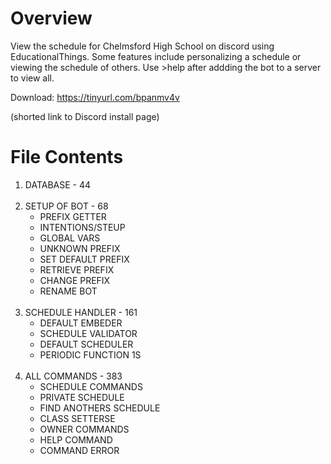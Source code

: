 # Overview

View the schedule for Chelmsford High School on discord using EducationalThings. Some features include personalizing a schedule or viewing the schedule of others. Use >help after addding the bot to a server to view all.

Download: https://tinyurl.com/bpanmv4v

(shorted link to Discord install page)

# File Contents

1. DATABASE - 44<br/><br/>
2. SETUP OF BOT - 68
   - PREFIX GETTER
   - INTENTIONS/STEUP
   - GLOBAL VARS
   - UNKNOWN PREFIX
   - SET DEFAULT PREFIX
   - RETRIEVE PREFIX
   - CHANGE PREFIX
   - RENAME BOT <br/><br/>
3. SCHEDULE HANDLER - 161
   - DEFAULT EMBEDER
   - SCHEDULE VALIDATOR
   - DEFAULT SCHEDULER
   - PERIODIC FUNCTION 1S <br/><br/>
4. ALL COMMANDS - 383
   - SCHEDULE COMMANDS
   - PRIVATE SCHEDULE
   - FIND ANOTHERS SCHEDULE
   - CLASS SETTERSE
   - OWNER COMMANDS
   - HELP COMMAND
   - COMMAND ERROR
